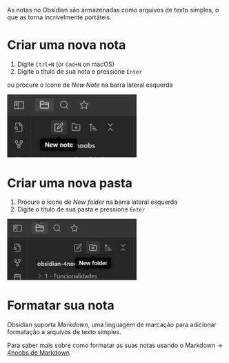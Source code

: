 As notas no Obsidian são armazenadas como arquivos de texto simples, o que as torna incrivelmente portáteis. 

# Criar uma nova nota

1.  Digite `Ctrl+N` (or `Cmd+N` on macOS)
2.  Digite o título de sua nota e pressione `Enter`

ou procure o ícone de *New Note* na barra lateral esquerda

<img src="/assets/new-note.png" width="300px" />

# Criar uma nova pasta

1.  Procure o ícone de *New folder* na barra lateral esquerda
2.  Digite o título de sua pasta e pressione `Enter`

<img src="/assets/new-folder.png" width="300px" />

# Formatar sua nota

Obsidian suporta *Markdown*, uma linguagem de marcação para adicionar formatação a arquivos de texto simples.

Para saber mais sobre como formatar as suas notas usando o Markdown -> [4noobs de Markdown](https://github.com/jpaulohe4rt/markdown4noobs)
